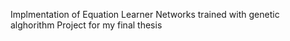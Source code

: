 Implmentation of Equation Learner Networks trained with genetic alghorithm
Project for my final thesis
